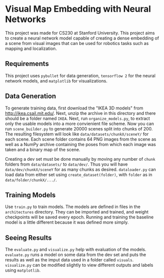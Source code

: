 # Visual Map Embedding with Neural Networks
This project was made for CS230 at Stanford University. This project aims to create a neural network model capable of creating a dense embedding of a scene from visual images that can be used for robotics tasks such as mapping and localization.

## Requirements
This project uses `pybullet` for data generation, `tensorflow 2` for the neural network models, and `matplotlib` for visualizations.

## Data Generation
To generate training data, first download the "IKEA 3D models" from http://ikea.csail.mit.edu/. Next, unzip the archive in this directory and there should be a folder named `IKEA`. Next, run `organize_models.py`, to extract only the usable models into a more convienient file scheme. Now you can run `scene_builder.py` to generate 20000 scenes split into chunks of 200. The resulting filesystem will look like `data/datasets/chunkX/sceneY/` for each scene. Each scene folder contains 64 PNG images from the scene as well as a NumPy archive containing the poses from which each image was taken and a binary map of the scene.

Creating a dev set must be done manually by moving any number of `chunk` folders from `data/datasets/` to `data/dev/`. Thus you will have `data/dev/chunkX/sceneY` for as many chunks as desired. `dataloader.py` can load data from either set using `create_dataset(folder)`, with `folder` as in `data/folder/chunkX/.../`.

## Training Models
Use `train.py` to train models. The models are defined in files in the `architectures` directory. They can be imported and trained, and weight checkpoints will be saved every epoch. Running and training the baseline model is a little different because it was defined more simply.

## Seeing Results
The `evaluate.py` and `visualize.py` help with evaluation of the models. `evaluate.py` runs a model on some data from the dev set and puts the results as well as the imput data used in a folder called `visuals`. `visualize.py` can be modified slightly to view different outputs and labels using `matplotlib`.